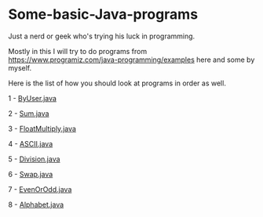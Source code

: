 # Some-basic-Java-programs
Just a nerd or geek who's trying his luck in programming.

Mostly in this I will try to do programs from https://www.programiz.com/java-programming/examples here and some by myself.

Here is the list of how you should look at programs in order as well.

1 - [ByUser.java](https://github.com/manthanoice/Some-basic-Java-programs/blob/main/ByUser.java)

2 - [Sum.java](https://github.com/manthanoice/Some-basic-Java-programs/blob/main/Sum.java)

3 - [FloatMultiply.java](https://github.com/manthanoice/Some-basic-Java-programs/blob/main/FloatMultiply.java)

4 - [ASCII.java](https://github.com/manthanoice/Some-basic-Java-programs/blob/main/ASCII.java)

5 - [Division.java](https://github.com/manthanoice/Some-basic-Java-programs/blob/main/Division.java)

6 - [Swap.java](https://github.com/manthanoice/Some-basic-Java-programs/blob/main/Swap.java)

7 - [EvenOrOdd.java](https://github.com/manthanoice/Some-basic-Java-programs/blob/main/EvenOrOdd.java)

8 - [Alphabet.java](https://github.com/manthanoice/Some-basic-Java-programs/blob/main/Alphabet.java)
